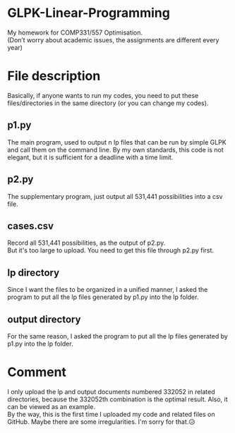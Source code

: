 # GLPK-Linear-Programming
My homework for COMP331/557 Optimisation. <br />
(Don’t worry about academic issues, the assignments are different every year)

# File description
Basically, if anyone wants to run my codes, you need to put these files/directories in the same directory (or you can change my codes).
## p1.py
The main program, used to output n lp files that can be run by simple GLPK and call them on the command line. 
By my own standards, this code is not elegant, but it is sufficient for a deadline with a time limit.
## p2.py
The supplementary program, just output all 531,441 possibilities into a csv file.
## cases.csv
Record all 531,441 possibilities, as the output of p2.py. <br />
But it's too large to upload. You need to get this file through p2.py first.
## lp directory
Since I want the files to be organized in a unified manner, I asked the program to put all the lp files generated by p1.py into the lp folder.
## output directory
For the same reason, I asked the program to put all the lp files generated by p1.py into the lp folder.

# Comment
I only upload the lp and output documents numbered 332052 in related directories, because the 332052th combination is the optimal result. Also, it can be viewed as an example.<br />
By the way, this is the first time I uploaded my code and related files on GitHub. Maybe there are some irregularities. I'm sorry for that.:disappointed_relieved:	
